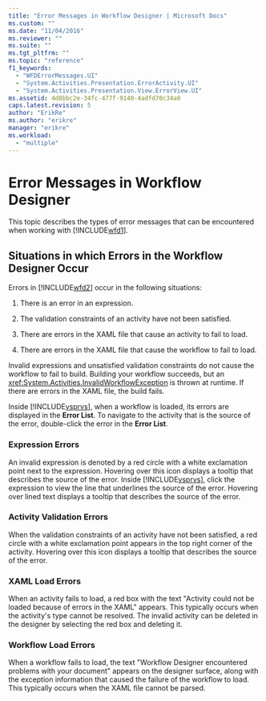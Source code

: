 ```yaml
---
title: "Error Messages in Workflow Designer | Microsoft Docs"
ms.custom: ""
ms.date: "11/04/2016"
ms.reviewer: ""
ms.suite: ""
ms.tgt_pltfrm: ""
ms.topic: "reference"
f1_keywords: 
  - "WFDErrorMessages.UI"
  - "System.Activities.Presentation.ErrorActivity.UI"
  - "System.Activities.Presentation.View.ErrorView.UI"
ms.assetid: 4d8bbc2e-34fc-477f-9140-4adfd70c34a0
caps.latest.revision: 5
author: "ErikRe"
ms.author: "erikre"
manager: "erikre"
ms.workload: 
  - "multiple"
---
```

# Error Messages in Workflow Designer
This topic describes the types of error messages that can be encountered when working with [!INCLUDE[wfd1](../workflow-designer/includes/wfd1_md.md)].  
  
## Situations in which Errors in the Workflow Designer Occur  
 Errors in [!INCLUDE[wfd2](../workflow-designer/includes/wfd2_md.md)] occur in the following situations:  
  
1.  There is an error in an expression.  
  
2.  The validation constraints of an activity have not been satisfied.  
  
3.  There are errors in the XAML file that cause an activity to fail to load.  
  
4.  There are errors in the XAML file that cause the workflow to fail to load.  
  
 Invalid expressions and unsatisfied validation constraints do not cause the workflow to fail to build. Building your workflow succeeds, but an <xref:System.Activities.InvalidWorkflowException> is thrown at runtime. If there are errors in the XAML file, the build fails.  
  
 Inside [!INCLUDE[vsprvs](../code-quality/includes/vsprvs_md.md)], when a workflow is loaded, its errors are displayed in the **Error List**. To navigate to the activity that is the source of the error, double-click the error in the **Error List**.  
  
### Expression Errors  
 An invalid expression is denoted by a red circle with a white exclamation point next to the expression. Hovering over this icon displays a tooltip that describes the source of the error. Inside [!INCLUDE[vsprvs](../code-quality/includes/vsprvs_md.md)], click the expression to view the line that underlines the source of the error. Hovering over lined text displays a tooltip that describes the source of the error.  
  
### Activity Validation Errors  
 When the validation constraints of an activity have not been satisfied, a red circle with a white exclamation point appears in the top right corner of the activity. Hovering over this icon displays a tooltip that describes the source of the error.  
  
### XAML Load Errors  
 When an activity fails to load, a red box with the text "Activity could not be loaded because of errors in the XAML" appears. This typically occurs when the activity's type cannot be resolved. The invalid activity can be deleted in the designer by selecting the red box and deleting it.  
  
### Workflow Load Errors  
 When a workflow fails to load, the text "Workflow Designer encountered problems with your document" appears on the designer surface, along with the exception information that caused the failure of the workflow to load. This typically occurs when the XAML file cannot be parsed.